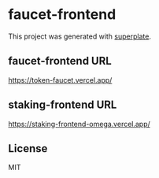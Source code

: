 # faucet-frontend

This project was generated with [superplate](https://github.com/pankod/superplate).

## faucet-frontend URL

https://token-faucet.vercel.app/

## staking-frontend URL

https://staking-frontend-omega.vercel.app/

## License

MIT
